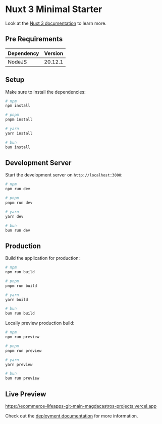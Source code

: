 # Nuxt 3 Minimal Starter

Look at the [Nuxt 3 documentation](https://nuxt.com/docs/getting-started/introduction) to learn more.

## Pre Requirements

| Dependency | Version |
|------------|---------|
| NodeJS     |20.12.1  |


## Setup

Make sure to install the dependencies:

```bash
# npm
npm install

# pnpm
pnpm install

# yarn
yarn install

# bun
bun install
```

## Development Server

Start the development server on `http://localhost:3000`:

```bash
# npm
npm run dev

# pnpm
pnpm run dev

# yarn
yarn dev

# bun
bun run dev
```

## Production

Build the application for production:

```bash
# npm
npm run build

# pnpm
pnpm run build

# yarn
yarn build

# bun
bun run build
```

Locally preview production build:

```bash
# npm
npm run preview

# pnpm
pnpm run preview

# yarn
yarn preview

# bun
bun run preview
```

## Live Preview

https://ecommerce-lifeapps-git-main-magdacastros-projects.vercel.app

Check out the [deployment documentation](https://nuxt.com/docs/getting-started/deployment) for more information.

